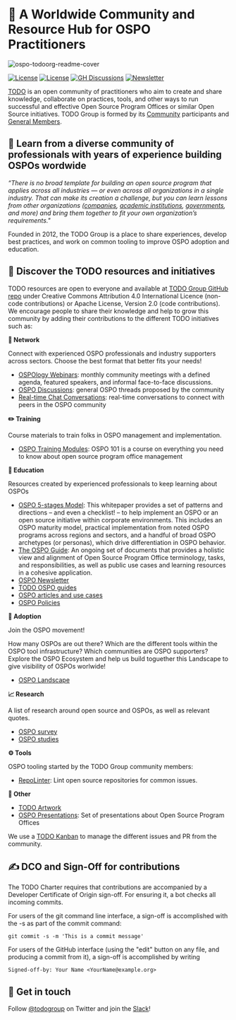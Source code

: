 # 👋 A Worldwide Community and Resource Hub for OSPO Practitioners

![ospo-todoorg-readme-cover](https://user-images.githubusercontent.com/43671777/180250962-3a0dad60-646c-42e4-9774-ff124c4ec073.png)

[![License](https://img.shields.io/badge/License-CC_BY_4.0-lightgrey.svg)](https://creativecommons.org/licenses/by/4.0/)
[![License](https://img.shields.io/badge/License-Apache_2.0-blue.svg)](https://opensource.org/licenses/Apache-2.0)
[![GH Discussions](https://img.shields.io/badge/OSPO-Discussions-green)](https://github.com/todogroup/ospology/discussions)
[![Newsletter](https://img.shields.io/badge/OSPO-Newsletter-%2300FFFF)](https://www.getrevue.co/profile/osponews)


[TODO](https://todogroup.org/#) is an open community of practitioners who aim to create and share knowledge, collaborate on practices, tools, and other ways to run successful and effective Open Source Program Offices or similar Open Source initiatives. TODO Group is formed by its [Community](https://todogroup.org/community) participants and [General Members](https://todogroup.org/members).

## 🚀 Learn from a diverse community of professionals with years of experience building OSPOs wordwide



*“There is no broad template for building an open source program that applies across all industries — or even across all organizations in a single industry. That can make its creation a challenge, but you can learn lessons from other organizations ([companies](https://todogroup.org/faq/#should-i-join), [academic institutions](https://todogroup.org/faq/#as-a-university-or-academic-institution-can-i-join-the-todo-group), [governments](https://todogroup.org/faq/#as-a-government-institution-can-i-join-the-todo-group), and more) and bring them together to fit your own organization’s requirements."*


Founded in 2012, the TODO Group is a place to share experiences, develop best practices, and work on common tooling to improve OSPO adoption and education.



## 📝 Discover the TODO resources and initiatives


TODO resources are open to everyone and available at [TODO Group GitHub repo](https://github.com/todogroup) under Creative Commons Attribution 4.0 International Licence (non-code contributions) or Apache License, Version 2.0 (code contributions). We encourage people to share their knowledge and help to grow this community by adding their contributions to the different TODO initiatives such as:


**💬 Network**

Connect with experienced OSPO professionals and industry supporters across sectors. Choose the best format that better fits your needs!

* [OSPOlogy Webinars](https://github.com/todogroup/ospology/tree/main/meetings): monthly community meetings with a defined agenda, featured speakers, and informal face-to-face discussions.
* [OSPO Discussions](https://github.com/todogroup/ospology/discussions): general OSPO threads proposed by the community
* [Real-time Chat Conversations](https://slack.todogroup.org/): real-time conversations to connect with peers in the OSPO community

**✏️ Training**

Course materials to train folks in OSPO management and implementation.

* [OSPO Training Modules](https://github.com/todogroup/ospo101): OSPO 101 is a course on everything you need to know about open source program office management

**📖 Education**

Resources created by experienced professionals to keep learning about OSPOs

* [OSPO 5-stages Model](https://linuxfoundation.org/tools/the-evolution-of-the-open-source-program-office-ospo/): This whitepaper provides a set of patterns and directions – and even a checklist! – to help implement an OSPO or an open source initiative within corporate environments. This includes an OSPO maturity model, practical implementation from noted OSPO programs across regions and sectors, and a handful of broad OSPO archetypes (or personas), which drive differentiation in OSPO behavior.
* [The OSPO Guide](https://landscape.todogroup.org/guide): An ongoing set of documents that provides a holistic view and alignment of Open Source Program Office terminology, tasks, and responsibilities, as well as public use cases and learning resources in a cohesive application.
* [OSPO Newsletter](https://github.com/todogroup/ospology/tree/main/newsletter)
* [TODO OSPO guides](https://github.com/todogroup/todogroup.org/tree/main/content/en/guides)
* [OSPO articles and use cases](https://github.com/todogroup/todogroup.org/tree/main/content/en/blog)
* [OSPO Policies](https://github.com/todogroup/policies)

**🔭 Adoption**

Join the OSPO movement!

How many OSPOs are out there? Which are the different tools within the OSPO tool infrastructure? Which communities are OSPO supporters? Explore the OSPO Ecosystem and help us build toguether this Landscape to give visibility of OSPOs worlwide!

* [OSPO Landscape](https://github.com/todogroup/ospolandscape)

**📈 Research**

A list of research around open source and OSPOs, as well as relevant quotes.

* [OSPO survey](https://github.com/todogroup/osposurvey)
* [OSPO studies](https://github.com/todogroup/opensource-research)


**⚙️ Tools**

OSPO tooling started by the TODO Group community members:

* [RepoLinter](https://github.com/todogroup/repolinter): Lint open source repositories for common issues.

**📢 Other**

* [TODO Artwork](https://github.com/todogroup/artwork)
* [OSPO Presentations](https://github.com/todogroup/presentations): Set of presentations about Open Source Program Offices

We use a [TODO Kanban](https://github.com/todogroup/todogroup.org/projects/1) to manage the different issues and PR from the community.

## ✍️ DCO and Sign-Off for contributions

The TODO Charter requires that contributions are accompanied by a Developer Certificate of Origin sign-off. For ensuring it, a bot checks all incoming commits.

For users of the git command line interface, a sign-off is accomplished with the -s as part of the commit command:

`git commit -s -m 'This is a commit message'`

For users of the GitHub interface (using the "edit" button on any file, and producing a commit from it), a sign-off is accomplished by writing

`Signed-off-by: Your Name <YourName@example.org>`


## 👋 Get in touch

Follow [@todogroup](https://twitter.com/todogroup) on Twitter and join the [Slack](https://slack.todogroup.org/)!
